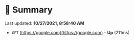 # 📖 Summary
Last updated: **10/27/2021, 8:58:40 AM**

- `GET` [https://google.com](https://google.com) - **Up** (211ms)
